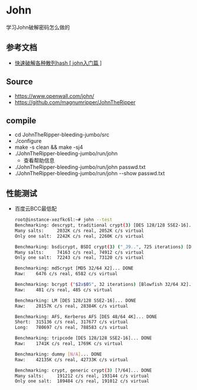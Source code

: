 # John

学习John破解密码怎么做的

## 参考文档

* [快速破解各种散列hash [ john入门篇 ]](https://klionsec.github.io/2017/04/26/use-john/)

## Source

* https://www.openwall.com/john/
* https://github.com/magnumripper/JohnTheRipper

## compile

* cd JohnTheRipper-bleeding-jumbo/src
* ./configure
* make -s clean && make -sj4
* ./JohnTheRipper-bleeding-jumbo/run/john
  * 查看帮助信息
* ./JohnTheRipper-bleeding-jumbo/run/john passwd.txt
* ./JohnTheRipper-bleeding-jumbo/run/john --show passwd.txt

## 性能测试

* 百度云BCC最低配
  ```bash
  root@instance-xezfkc6l:~# john --test
  Benchmarking: descrypt, traditional crypt(3) [DES 128/128 SSE2-16]... DONE
  Many salts:     2032K c/s real, 2052K c/s virtual
  Only one salt:  2242K c/s real, 2260K c/s virtual
  
  Benchmarking: bsdicrypt, BSDI crypt(3) ("_J9..", 725 iterations) [DES 128/128 SSE2-16]... DONE
  Many salts:     74163 c/s real, 74912 c/s virtual
  Only one salt:  72243 c/s real, 73120 c/s virtual
  
  Benchmarking: md5crypt [MD5 32/64 X2]... DONE
  Raw:    6476 c/s real, 6582 c/s virtual
  
  Benchmarking: bcrypt ("$2a$05", 32 iterations) [Blowfish 32/64 X2]... DONE
  Raw:    481 c/s real, 485 c/s virtual
  
  Benchmarking: LM [DES 128/128 SSE2-16]... DONE
  Raw:    28157K c/s real, 28384K c/s virtual
  
  Benchmarking: AFS, Kerberos AFS [DES 48/64 4K]... DONE
  Short:  315136 c/s real, 317677 c/s virtual
  Long:   780697 c/s real, 788583 c/s virtual
  
  Benchmarking: tripcode [DES 128/128 SSE2-16]... DONE
  Raw:    1741K c/s real, 1769K c/s virtual
  
  Benchmarking: dummy [N/A]... DONE
  Raw:    42135K c/s real, 42733K c/s virtual
  
  Benchmarking: crypt, generic crypt(3) [?/64]... DONE
  Many salts:     191212 c/s real, 193144 c/s virtual
  Only one salt:  189484 c/s real, 191012 c/s virtual
  ```
  